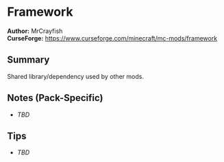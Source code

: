 # Framework

**Author:** MrCrayfish  
**CurseForge:** https://www.curseforge.com/minecraft/mc-mods/framework

## Summary
Shared library/dependency used by other mods.

## Notes (Pack-Specific)
- _TBD_

## Tips
- _TBD_

